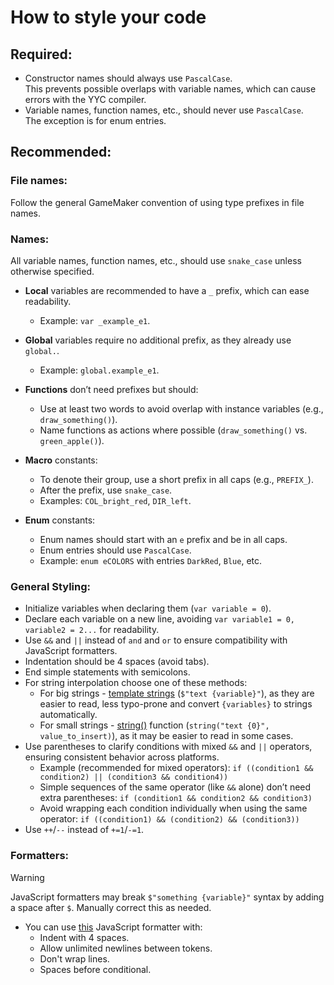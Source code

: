 # How to style your code

## Required:
- Constructor names should always use `PascalCase`.\
  This prevents possible overlaps with variable names, which can cause errors with the YYC compiler.
- Variable names, function names, etc., should never use `PascalCase`.\
  The exception is for enum entries.

## Recommended:

### File names:
Follow the general GameMaker convention of using type prefixes in file names.

### Names:
All variable names, function names, etc., should use `snake_case` unless otherwise specified.

- **Local** variables are recommended to have a `_` prefix, which can ease readability.
  - Example: `var _example_e1`.

- **Global** variables require no additional prefix, as they already use `global.`.
  - Example: `global.example_e1`.

- **Functions** don’t need prefixes but should:
  - Use at least two words to avoid overlap with instance variables (e.g., `draw_something()`).
  - Name functions as actions where possible (`draw_something()` vs. `green_apple()`).

- **Macro** constants:
  - To denote their group, use a short prefix in all caps (e.g., `PREFIX_`).
  - After the prefix, use `snake_case`.
  - Examples: `COL_bright_red`, `DIR_left`.

- **Enum** constants:
  - Enum names should start with an `e` prefix and be in all caps.
  - Enum entries should use `PascalCase`.
  - Example: `enum eCOLORS` with entries `DarkRed`, `Blue`, etc.

### General Styling:
- Initialize variables when declaring them (`var variable = 0`).
- Declare each variable on a new line, avoiding `var variable1 = 0, variable2 = 2...` for readability.
- Use `&&` and `||` instead of `and` and `or` to ensure compatibility with JavaScript formatters.
- Indentation should be 4 spaces (avoid tabs).
- End simple statements with semicolons.
- For string interpolation choose one of these methods: 
  - For big strings - [template strings](https://manual.gamemaker.io/beta/en/index.htm#t=GameMaker_Language%2FGML_Reference%2FStrings%2FStrings.htm) (`$"text {variable}"`), as they are easier to read, less typo-prone and convert `{variables}` to strings automatically.
  - For small strings - [string()](https://manual.gamemaker.io/lts/en/GameMaker_Language/GML_Reference/Strings/string.htm) function (`string("text {0}", value_to_insert)`), as it may be easier to read in some cases.
- Use parentheses to clarify conditions with mixed `&&` and `||` operators, ensuring consistent behavior across platforms.
  - Example (recommended for mixed operators): `if ((condition1 && condition2) || (condition3 && condition4))`
  - Simple sequences of the same operator (like `&&` alone) don’t need extra parentheses: `if (condition1 && condition2 && condition3)`
  - Avoid wrapping each condition individually when using the same operator: `if ((condition1) && (condition2) && (condition3))`
- Use `++`/`--` instead of `+=1`/`-=1`.

### Formatters:
> [!WARNING]
> JavaScript formatters may break `$"something {variable}"` syntax by adding a space after `$`. Manually correct this as needed.

- You can use [this](https://beautifier.io/) JavaScript formatter with:
  - Indent with 4 spaces.
  - Allow unlimited newlines between tokens.
  - Don't wrap lines.
  - Spaces before conditional.
